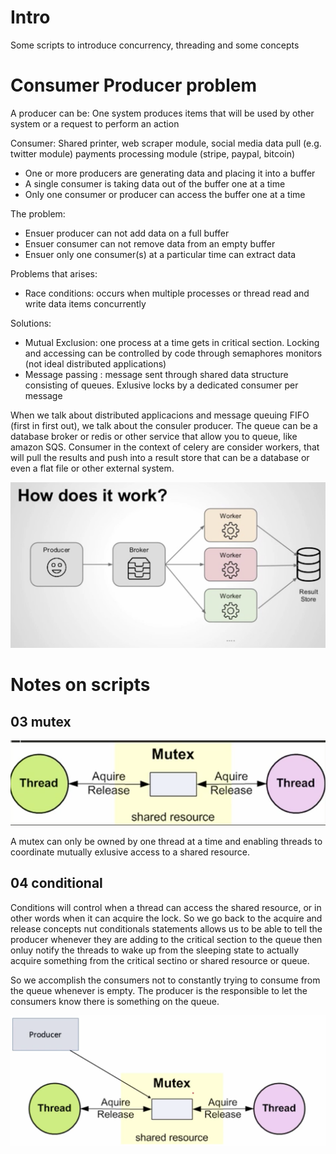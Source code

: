 # Intro

Some scripts to introduce concurrency, threading and some concepts

# Consumer Producer problem

A producer can be:
One system produces items that will be used by other system or a request to perform an action

Consumer: Shared printer, web scraper module, social media data pull (e.g. twitter module)
payments processing module (stripe, paypal, bitcoin)


* One or more producers are generating data and placing it into a buffer
* A single consumer is taking data out of the buffer one at a time
* Only one consumer or producer can access the buffer one at a time

The problem:
* Ensuer producer can not add data on a full buffer
* Ensuer consumer can not remove data from an empty buffer
* Ensuer only one consumer(s) at a particular time can extract data

Problems that arises:
* Race conditions: occurs when multiple processes or thread read and write data items concurrently

Solutions:
* Mutual Exclusion: one process at a time gets in critical section. Locking and accessing can be controlled by code through semaphores monitors (not ideal distributed applications)
* Message passing : message sent through shared data structure consisting of queues. Exlusive locks by a dedicated consumer per message


When we talk about distributed applicacions and message queuing FIFO (first in first out), we talk about the consuler producer.
The queue can be a database broker or redis or other service that allow you to queue, like amazon SQS.
Consumer in the context of celery are consider workers, that will pull the results and push into a result store that can be a
database or even a flat file or other external system.

![message-passing](message-passing.png)


# Notes on scripts

## 03 mutex

![mutex](mutex.png)

A mutex can only be owned by one thread at a time and enabling threads to coordinate mutually exlusive access to a shared resource.


## 04 conditional

Conditions will control when a thread can access the shared resource, or in other words when it can acquire the lock. So we go back to the
acquire and release concepts nut conditionals statements allows us to be able to tell the producer whenever they are adding to the critical section
to the queue then onluy notify the threads to wake up from the sleeping state to actually acquire something from the critical sectino or shared resource or queue.

So we accomplish the consumers not to constantly trying to consume from the queue whenever is empty. The producer is the responsible to let the consumers know there
is something on the queue.


![mutex producer](mutex-producer.png)

